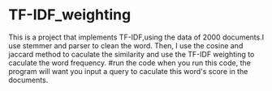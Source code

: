 # TF-IDF_weighting
This is a project that implements TF-IDF,using the data of 2000 documents.I use stemmer and parser to clean the word. Then, I use the cosine and jaccard method to caculate the similarity and use the TF-IDF weighting to caculate the word frequency.
#run the code
when you run this code, the program will want you input a query to caculate this word's score in the documents.